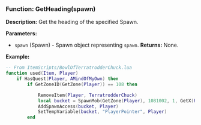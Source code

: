 ### Function: GetHeading(spawn)

**Description:**
Get the heading of the specified Spawn.

**Parameters:**
- `spawn` (Spawn) - Spawn object representing `spawn`.
**Returns:** None.

**Example:**

```lua
-- From ItemScripts/BowlOfTerratrodderChuck.lua
function used(Item, Player)
	if HasQuest(Player, AMindOfMyOwn) then
		if GetZoneID(GetZone(Player)) == 108 then

		    RemoveItem(Player, TerratrodderChuck)
			local bucket = SpawnMob(GetZone(Player), 1081002, 1, GetX(Player), GetY(Player), GetZ(Player), GetHeading(Player))
			AddSpawnAccess(bucket, Player)
			SetTempVariable(bucket, "PlayerPointer", Player)
		end
```
